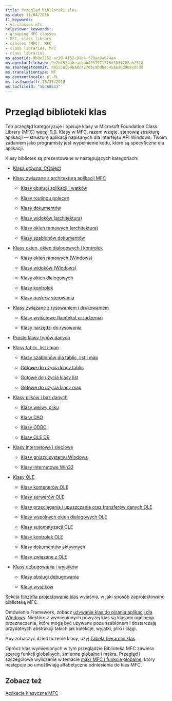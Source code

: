 ```yaml
---
title: Przegląd biblioteki klas
ms.date: 11/04/2016
f1_keywords:
- vc.classes.mfc
helpviewer_keywords:
- grouping MFC classes
- MFC, class library
- classes [MFC], MFC
- class libraries, MFC
- class libraries
ms.assetid: 9b0e3152-ac39-4f52-91b4-f20aa3a674aa
ms.openlocfilehash: 9e2bf534abcacbbb4997971376d3831705ab2310
ms.sourcegitcommit: 6052185696adca270bc9bdbec45a626dd89cdcdd
ms.translationtype: MT
ms.contentlocale: pl-PL
ms.lasthandoff: 10/31/2018
ms.locfileid: "50468633"
---
```

# <a name="class-library-overview"></a>Przegląd biblioteki klas

Ten przegląd kategoryzuje i opisuje klasy w Microsoft Foundation Class Library (MFC) wersji 9.0. Klasy w MFC, razem wzięte, stanowią strukturę aplikacji — strukturę aplikacji napisanych dla interfejsu API Windows. Twoim zadaniem jako programisty jest wypełnienie kodu, które są specyficzne dla aplikacji.

Klasy bibliotek są prezentowane w następujących kategoriach:

- [Klasa główna: CObject](../mfc/root-class-cobject.md)

- [Klasy związane z architekturą aplikacji MFC](../mfc/mfc-application-architecture-classes.md)

   - [Klasy obsługi aplikacji i wątków](../mfc/application-and-thread-support-classes.md)

   - [Klasy routingu poleceń](../mfc/command-routing-classes.md)

   - [Klasy dokumentów](../mfc/document-classes.md)

   - [Klasy widoków (architektura)](../mfc/view-classes-architecture.md)

   - [Klasy okien ramowych (architektura)](../mfc/frame-window-classes-architecture.md)

   - [Klasy szablonów dokumentów](../mfc/document-template-classes.md)

- [Klasy okien, okien dialogowych i kontrolek](../mfc/window-dialog-and-control-classes.md)

   - [Klasy okien ramowych (Windows)](../mfc/frame-window-classes-windows.md)

   - [Klasy widoków (Windows)](../mfc/view-classes-windows.md)

   - [Klasy okien dialogowych](../mfc/dialog-box-classes.md)

   - [Klasy kontrolek](../mfc/control-classes.md)

   - [Klasy pasków sterowania](../mfc/control-bar-classes.md)

- [Klasy związane z rysowaniem i drukowaniem](../mfc/drawing-and-printing-classes.md)

   - [Klasy wyjściowe (kontekst urządzenia)](../mfc/output-device-context-classes.md)

   - [Klasy narzędzi do rysowania](../mfc/drawing-tool-classes.md)

- [Proste klasy typów danych](../mfc/simple-data-type-classes.md)

- [Klasy tablic, list i map](../mfc/array-list-and-map-classes.md)

   - [Klasy szablonów dla tablic, list i map](../mfc/template-classes-for-arrays-lists-and-maps.md)

   - [Gotowe do użycia klasy tablic](../mfc/ready-to-use-array-classes.md)

   - [Gotowe do użycia klasy list](../mfc/ready-to-use-list-classes.md)

   - [Gotowe do użycia klasy map](../mfc/ready-to-use-map-classes.md)

- [Klasy plików i baz danych](../mfc/file-and-database-classes.md)

   - [Klasy we/wy pliku](../mfc/file-i-o-classes.md)

   - [Klasy DAO](../mfc/dao-classes.md)

   - [Klasy ODBC](../mfc/odbc-classes.md)

   - [Klasy OLE DB](../mfc/ole-db-classes.md)

- [Klasy internetowe i sieciowe](../mfc/internet-and-networking-classes.md)

   - [Klasy gniazd systemu Windows](../mfc/windows-sockets-classes.md)

   - [Klasy internetowe Win32](../mfc/win32-internet-classes.md)

- [Klasy OLE](../mfc/ole-classes.md)

   - [Klasy kontenerów OLE](../mfc/ole-container-classes.md)

   - [Klasy serwerów OLE](../mfc/ole-server-classes.md)

   - [Klasy przeciągania i upuszczania oraz transferów danych OLE](../mfc/ole-drag-and-drop-and-data-transfer-classes.md)

   - [Klasy wspólnych okien dialogowych OLE](../mfc/ole-common-dialog-classes.md)

   - [Klasy automatyzacji OLE](../mfc/ole-automation-classes.md)

   - [Klasy kontrolek OLE](../mfc/ole-control-classes.md)

   - [Klasy dokumentów aktywnych](../mfc/active-document-classes.md)

   - [Klasy związane z OLE](../mfc/ole-related-classes.md)

- [Klasy debugowania i wyjątków](../mfc/debugging-and-exception-classes.md)

   - [Klasy obsługi debugowania](../mfc/debugging-support-classes.md)

   - [Klasy wyjątków](../mfc/exception-classes.md)

Sekcja [filozofia projektowania klas](../mfc/general-class-design-philosophy.md) wyjaśnia, w jaki sposób zaprojektowano bibliotekę MFC.

Omówienie Framework, zobacz [używanie klas do pisania aplikacji dla Windows](../mfc/using-the-classes-to-write-applications-for-windows.md). Niektóre z wymienionych powyżej klas są klasami ogólnego przeznaczenia, które mogą być używane poza szablonem i dostarczają przydatnych abstrakcji takich jak kolekcje, wyjątki, pliki i ciągi.

Aby zobaczyć dziedziczenie klasy, użyj [Tabela hierarchii klas](../mfc/hierarchy-chart.md).

Oprócz klas wymienionych w tym przeglądzie Biblioteka MFC zawiera szereg funkcji globalnych, zmienne globalne i makra. Przegląd i szczegółowe wyliczenie w temacie [makr MFC i funkcje globalne](../mfc/reference/mfc-macros-and-globals.md), który następuje po umożliwiają alfabetyczne odniesienia do klas MFC.

## <a name="see-also"></a>Zobacz też

[Aplikacje klasyczne MFC](../mfc/mfc-desktop-applications.md)

